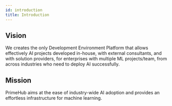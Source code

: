 ```yaml
---
id: introduction
title: Introduction
---
```


## Vision
We creates the only Development Environment Platform that allows effectively AI projects developed in-house, with external consultants, and with solution providers, for enterprises with multiple ML projects/team, from across industries who need to deploy AI successfully.

## Mission
PrimeHub aims at the ease of industry-wide AI adoption and provides an effortless infrastructure for machine learning.